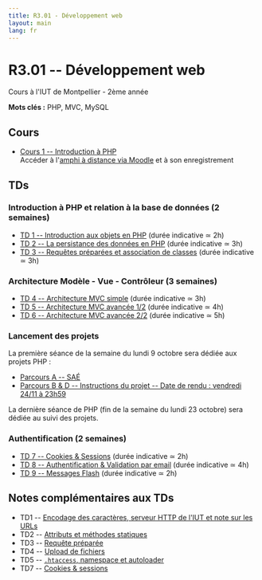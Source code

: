 ```yaml
---
title: R3.01 - Développement web
layout: main
lang: fr
---
```


# R3.01 -- Développement web
Cours à l'IUT de Montpellier - 2ème année

**Mots clés :** PHP, MVC, MySQL

## Cours

* [Cours 1 -- Introduction à PHP](classes/class1.html)  
   Accéder à l'[amphi à distance via Moodle](https://moodle.umontpellier.fr/mod/bigbluebuttonbn/view.php?id=590930)
   et à son enregistrement

## TDs

<!-- Semaine 1 - lundi 4 septembre -->
<!-- Semaine 2 - lundi 11 septembre -->
<!-- Semaine 3 - lundi 18 septembre -->
<!-- Semaine 4 - lundi 25 septembre -->
<!-- Semaine 5 - lundi 2 octobre -->
<!-- Semaine 6 - lundi 9 octobre -->
<!-- Semaine 7 - lundi 16 octobre -->
<!-- Semaine 8 - lundi 23 octobre -->

### Introduction à PHP et relation à la base de données (2 semaines)

* [TD 1 -- Introduction aux objets en PHP](tutorials/tutorial1.html) (durée indicative ≃ 2h) 
* [TD 2 -- La persistance des données en PHP](tutorials/tutorial2.html) (durée indicative ≃ 3h) 
* [TD 3 -- Requêtes préparées et association de classes](tutorials/tutorial3.html) (durée indicative ≃ 3h) 

### Architecture Modèle - Vue - Contrôleur (3 semaines)

* [TD 4 -- Architecture MVC simple](tutorials/tutorial4.html) (durée indicative ≃ 3h) 
* [TD 5 -- Architecture MVC avancée 1/2](tutorials/tutorial5.html) (durée indicative ≃ 4h) 
* [TD 6 -- Architecture MVC avancée 2/2](tutorials/tutorial6.html) (durée indicative ≃ 5h) 

### Lancement des projets

La première séance de la semaine du lundi 9 octobre sera dédiée aux projets PHP :

* [Parcours A -- SAÉ](https://moodle.umontpellier.fr/course/view.php?id=31828)
* [Parcours B & D -- Instructions du projet -- Date de rendu : vendredi 24/11 à 23h59](projet.html)

La dernière séance de PHP (fin de la semaine du lundi 23 octobre) sera dédiée au suivi des projets.
  
### Authentification (2 semaines)

* [TD 7 -- Cookies & Sessions](tutorials/tutorial7.html) (durée indicative ≃ 2h) 
* [TD 8 -- Authentification & Validation par email](tutorials/tutorial8.html) (durée indicative ≃ 4h) 
* [TD 9 -- Messages Flash](tutorials/tutorial9.html) (durée indicative ≃ 2h) 

## Notes complémentaires aux TDs

* TD1 -- [Encodage des caractères, serveur HTTP de l'IUT et note sur les URLs]({{site.baseurl}}/assets/tut1-complement.html)
* TD2 -- [Attributs et méthodes statiques]({{site.baseurl}}/assets/tut2-complement.html)
* TD3 -- [Requête préparée]({{site.baseurl}}/assets/tut3-complement.html)
* TD4 -- [Upload de fichiers]({{site.baseurl}}/assets/tut4-complement.html)
* TD5 -- [`.htaccess`, namespace et autoloader]({{site.baseurl}}/assets/tut5-complement.html)
* TD7 -- [Cookies & sessions]({{site.baseurl}}/assets/tut7-complement.html) 


<!-- 
1. [Syntaxe simple & avancée de PHP 8.1]({{site.baseurl}}/assets/complement1-PHPSyntax.html)
-->

<!-- ## Instructions du projet

* [Parcours A -- SAÉ](https://moodle.umontpellier.fr/course/view.php?id=28067)
* [Parcours B & D -- Instructions du projet](projet.html)  -->
